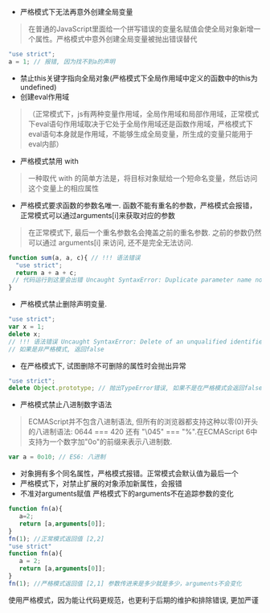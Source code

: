 + 严格模式下无法再意外创建全局变量
> 在普通的JavaScript里面给一个拼写错误的变量名赋值会使全局对象新增一个属性。严格模式中意外创建全局变量被抛出错误替代
```js
"use strict";
a = 1; // 报错, 因为找不到a的声明
```
+ 禁止this关键字指向全局对象(严格模式下全局作用域中定义的函数中的this为undefined)
+ 创建eval作用域
>（正常模式下，js有两种变量作用域，全局作用域和局部作用域，正常模式下eval语句作用域取决于它处于全局作用域还是函数作用域，严格模式下eval语句本身就是作用域，不能够生成全局变量，所生成的变量只能用于eval内部）
+ 严格模式禁用 with
>一种取代 with 的简单方法是，将目标对象赋给一个短命名变量，然后访问这个变量上的相应属性
+ 严格模式要求函数的参数名唯一.
 函数不能有重名的参数，严格模式会报错，正常模式可以通过arguments[i]来获取对应的参数
>在正常模式下, 最后一个重名参数名会掩盖之前的重名参数. 之前的参数仍然可以通过 arguments[i] 来访问, 还不是完全无法访问.
```js
function sum(a, a, c){ // !!! 语法错误
  "use strict";
  return a + a + c;
 // 代码运行到这里会出错 Uncaught SyntaxError: Duplicate parameter name not allowed in this context
}
```
+ 严格模式禁止删除声明变量.
```js
"use strict";
var x = 1;
delete x; 
// !!! 语法错误 Uncaught SyntaxError: Delete of an unqualified identifier in strict mode. 
// 如果是非严格模式, 返回false
```
+ 在严格模式下, 试图删除不可删除的属性时会抛出异常
```js
"use strict";
delete Object.prototype; // 抛出TypeError错误, 如果不是在严格模式会返回false, 不会报错
```
+ 严格模式禁止八进制数字语法
> ECMAScript并不包含八进制语法, 但所有的浏览器都支持这种以零(0)开头的八进制语法: 0644 === 420 还有 "\045" === "%".在ECMAScript 6中支持为一个数字加"0o"的前缀来表示八进制数.
```js
var a = 0o10; // ES6: 八进制
```
+ 对象拥有多个同名属性，严格模式报错。正常模式会默认值为最后一个
+ 严格模式下，对禁止扩展的对象添加新属性，会报错
+ 不准对arguments赋值 严格模式下的arguments不在追踪参数的变化
 ```js
function fn(a){
    a=2;
    return [a,arguments[0]];
}
fn(1); //正常模式返回值 [2,2]
"use strict"
function fn(a){
    a = 2;
    return [a,arguments[0]];
}
fn(1); //严格模式返回值 [2,1] 参数传进来是多少就是多少，arguments不会变化
```
使用严格模式，因为能让代码更规范，也更利于后期的维护和排除错误, 更加严谨
